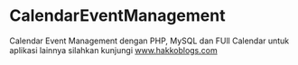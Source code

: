 # CalendarEventManagement
Calendar Event Management dengan PHP, MySQL dan FUll Calendar
untuk aplikasi lainnya silahkan kunjungi www.hakkoblogs.com
